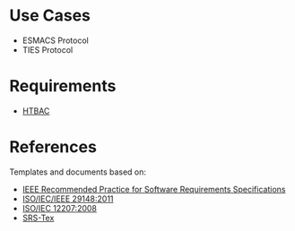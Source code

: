 # Use Cases

* ESMACS Protocol
* TIES Protocol

# Requirements

* [HTBAC](https://docs.google.com/document/d/1t7_EvRmhBOIsvZ6yEmXoZ25k-4ROnhYK_ptCppdFGjI/edit?usp=sharing)

# References 

Templates and documents based on:

* [IEEE Recommended Practice for Software Requirements Specifications](http://ieeexplore.ieee.org.proxy.libraries.rutgers.edu/document/720574/)
* [ISO/IEC/IEEE 29148:2011](https://www.iso.org/standard/45171.html)
* [ISO/IEC 12207:2008](https://www.iso.org/standard/43447.html)
* [SRS-Tex](https://github.com/jpeisenbarth/SRS-Tex)
